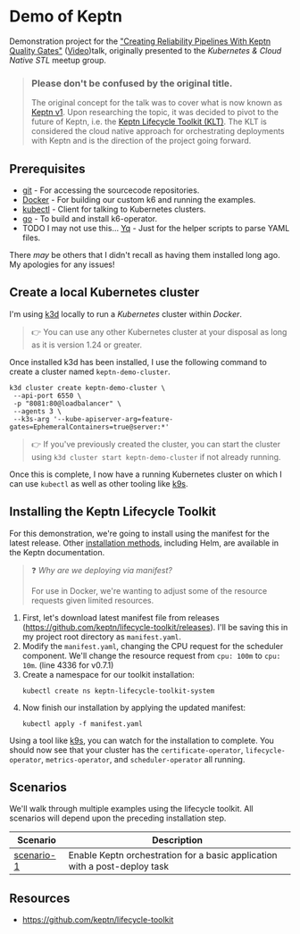 # Demo of Keptn

Demonstration project for the ["Creating Reliability Pipelines With Keptn Quality Gates"](https://www.meetup.com/kubernetes-cloud-native-stl/events/292339663/)
([Video](https://www.youtube.com/watch?v=5u6GJIU0oi8))talk, originally presented to the _Kubernetes & Cloud Native STL_
meetup group.

> ### Please don't be confused by the original title.
> 
> The original concept for the talk was to cover what is now known as [Keptn v1](https://keptn.sh/). Upon researching the topic, it was decided
> to pivot to the future of Keptn, i.e. the [Keptn Lifecycle Toolkit (KLT)](https://lifecycle.keptn.sh/). The KLT is considered the cloud native
> approach for orchestrating deployments with Keptn and is the direction of the project going forward.

## Prerequisites
* [git](https://git-scm.com/) - For accessing the sourcecode repositories.
* [Docker](https://docs.docker.com/get-docker/) - For building our custom k6 and running the examples.
* [kubectl](https://kubernetes.io/releases/download/#kubectl) - Client for talking to Kubernetes clusters.
* [go](https://go.dev/doc/install) - To build and install k6-operator.
* TODO I may not use this... [Yq](https://mikefarah.gitbook.io/yq/) - Just for the helper scripts to parse YAML files.

There _may_ be others that I didn't recall as having them installed long ago. My apologies for any issues!

## Create a local Kubernetes cluster
I'm using [k3d](https://k3d.io/) locally to run a _Kubernetes_ cluster within _Docker_. 

> :point_right: You can use any other Kubernetes cluster at your disposal as long as it is version 1.24 or greater.

Once installed k3d has been installed, I use the following command to create a cluster named `keptn-demo-cluster`.

```shell
k3d cluster create keptn-demo-cluster \
 --api-port 6550 \
 -p "8081:80@loadbalancer" \
 --agents 3 \
 --k3s-arg '--kube-apiserver-arg=feature-gates=EphemeralContainers=true@server:*'
```
> :point_right: If you've previously created the cluster, you can start the cluster using `k3d cluster start keptn-demo-cluster`
> if not already running.

Once this is complete, I now have a running Kubernetes cluster on which I can use `kubectl` as well as other tooling
like [k9s](https://k9scli.io/).

## Installing the Keptn Lifecycle Toolkit
For this demonstration, we're going to install using the manifest for the latest release. Other [installation methods](https://lifecycle.keptn.sh/docs/install/),
including Helm, are available in the Keptn documentation.

> :question: _Why are we deploying via manifest?_
> 
> For use in Docker, we're wanting to adjust some of the resource requests given limited resources.

1. First, let's download latest manifest file from releases (https://github.com/keptn/lifecycle-toolkit/releases).
I'll be saving this in my project root directory as `manifest.yaml`.
1. Modify the `manifest.yaml`, changing the CPU request for the scheduler component. We'll change the resource request from `cpu: 100m` to `cpu: 10m`. (line 4336 for v0.7.1)
1. Create a namespace for our toolkit installation:
   ```shell
   kubectl create ns keptn-lifecycle-toolkit-system
   ```
1. Now finish our installation by applying the updated manifest:
   ```shell
   kubectl apply -f manifest.yaml
   ```
Using a tool like [k9s](https://k9scli.io/), you can watch for the installation to complete. You should now see that your
cluster has the `certificate-operator`, `lifecycle-operator`, `metrics-operator`, and `scheduler-operator` all running.

## Scenarios
We'll walk through multiple examples using the lifecycle toolkit. All scenarios will depend upon the preceding installation step.

| Scenario                  | Description                                                                |
|---------------------------|----------------------------------------------------------------------------|
| [scenario-1](scenario-1/) | Enable Keptn orchestration for a basic application with a post-deploy task |

## Resources
- https://github.com/keptn/lifecycle-toolkit
